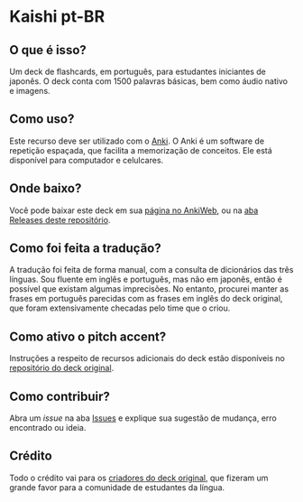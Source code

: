 # Kaishi pt-BR

 ## O que é isso?
  Um deck de flashcards, em português, para estudantes iniciantes de japonês. O deck conta com 1500 palavras básicas, bem como áudio nativo e imagens.

## Como uso?
  Este recurso deve ser utilizado com o [Anki](https://apps.ankiweb.net/). O Anki é um software de repetição espaçada, que facilita a memorização de conceitos. Ele está disponível para computador e celulcares.

## Onde baixo?
  Você pode baixar este deck em sua [página no AnkiWeb](https://ankiweb.net/shared/info/11845592), ou na [aba Releases deste repositório](https://github.com/nonsolvent/Kaishi-pt-BR/releases).

## Como foi feita a tradução?
  A tradução foi feita de forma manual, com a consulta de dicionários das três línguas. Sou fluente em inglês e português, mas não em japonês, então é possível que existam algumas imprecisões. No entanto, procurei manter as frases em português parecidas com as frases em inglês do deck original, que foram extensivamente checadas pelo time que o criou.

## Como ativo o pitch accent?
  Instruções a respeito de recursos adicionais do deck estão disponíveis no [repositório do deck original](https://github.com/donkuri/Kaishi).

## Como contribuir?
  Abra um _issue_ na aba [Issues](https://github.com/nonsolvent/Kaishi-pt-BR/issues) e explique sua sugestão de mudança, erro encontrado ou ideia.

## Crédito
  Todo o crédito vai para os [criadores do deck original](https://github.com/donkuri/Kaishi#credits), que fizeram um grande favor para a comunidade de estudantes da língua.
